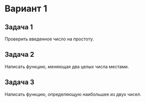 # Вариант 1

## Задача 1

Проверить введенное число на простоту.

## Задача 2

Написать функцию, меняющая два целых числа местами.

## Задача 3

Написать функцию, определяющую наибольшее из двух чисел.

